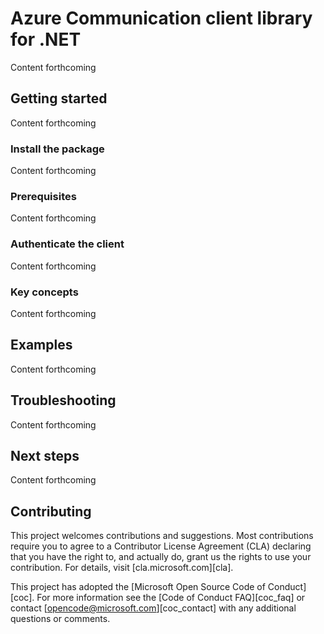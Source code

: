 # Azure Communication client library for .NET
Content forthcoming

## Getting started
Content forthcoming

### Install the package
Content forthcoming

### Prerequisites
Content forthcoming

### Authenticate the client
Content forthcoming

### Key concepts
Content forthcoming

## Examples
Content forthcoming

## Troubleshooting
Content forthcoming

## Next steps
Content forthcoming

## Contributing
This project welcomes contributions and suggestions. Most contributions require you to agree to a Contributor License Agreement (CLA) declaring that you have the right to, and actually do, grant us the rights to use your contribution. For details, visit [cla.microsoft.com][cla].

This project has adopted the [Microsoft Open Source Code of Conduct][coc]. For more information see the [Code of Conduct FAQ][coc_faq] or contact [opencode@microsoft.com][coc_contact] with any additional questions or comments.
